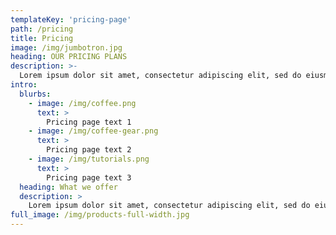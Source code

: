 ```yaml
---
templateKey: 'pricing-page'
path: /pricing
title: Pricing
image: /img/jumbotron.jpg
heading: OUR PRICING PLANS
description: >-
  Lorem ipsum dolor sit amet, consectetur adipiscing elit, sed do eiusmod tempor incididunt ut labore et dolore magna aliqua.
intro:
  blurbs:
    - image: /img/coffee.png
      text: >
        Pricing page text 1
    - image: /img/coffee-gear.png
      text: >
        Pricing page text 2
    - image: /img/tutorials.png
      text: >
        Pricing page text 3
  heading: What we offer
  description: >
    Lorem ipsum dolor sit amet, consectetur adipiscing elit, sed do eiusmod tempor incididunt ut labore et dolore magna aliqua.
full_image: /img/products-full-width.jpg
---
```

